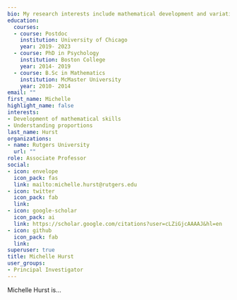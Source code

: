 ```yaml
---
bio: My research interests include mathematical development and variations in performance across contexts.
education:
  courses:
  - course: Postdoc 
    institution: University of Chicago
    year: 2019- 2023
  - course: PhD in Psychology
    institution: Boston College
    year: 2014- 2019
  - course: B.Sc in Mathematics
    institution: McMaster University
    year: 2010- 2014
email: ""
first_name: Michelle
highlight_name: false
interests:
- Development of mathematical skills
- Understanding proportions
last_name: Hurst
organizations:
- name: Rutgers University
  url: ""
role: Associate Professor 
social:
- icon: envelope
  icon_pack: fas
  link: mailto:michelle.hurst@rutgers.edu
- icon: twitter
  icon_pack: fab
  link: 
- icon: google-scholar
  icon_pack: ai
  link: https://scholar.google.com/citations?user=cLZiGjcAAAAJ&hl=en
- icon: github
  icon_pack: fab
  link: 
superuser: true
title: Michelle Hurst
user_groups:
- Principal Investigator
---
```


Michelle Hurst is...

